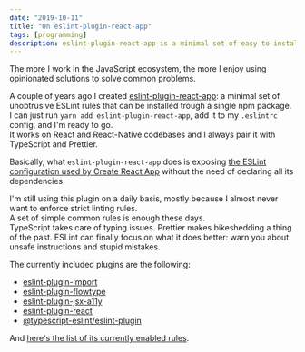 ```yaml
---
date: "2019-10-11"
title: "On eslint-plugin-react-app"
tags: [programming]
description: eslint-plugin-react-app is a minimal set of easy to install ESLint rules for your project. Just install a single NPM package, add it to your .eslintrc, and you'll be all set.
---
```


The more I work in the JavaScript ecosystem, the more I enjoy using opinionated solutions to solve common problems.

A couple of years ago I created [eslint-plugin-react-app](https://github.com/mmazzarolo/eslint-plugin-react-app): a minimal set of unobtrusive ESLint rules that can be installed trough a single npm package.  
I can just run `yarn add eslint-plugin-react-app`, add it to my `.eslintrc` config, and I'm ready to go.  
It works on React and React-Native codebases and I always pair it with TypeScript and Prettier.

Basically, what `eslint-plugin-react-app` does is exposing [the ESLint configuration used by Create React App](https://github.com/facebook/create-react-app/tree/master/packages/eslint-config-react-app) without the need of declaring all its dependencies.

I'm still using this plugin on a daily basis, mostly because I almost never want to enforce strict linting rules.  
A set of simple common rules is enough these days.  
TypeScript takes care of typing issues. Prettier makes bikeshedding a thing of the past. ESLint can finally focus on what it does better: warn you about unsafe instructions and stupid mistakes.

The currently included plugins are the following:

- [eslint-plugin-import](https://github.com/benmosher/eslint-plugin-import)
- [eslint-plugin-flowtype](https://github.com/gajus/eslint-plugin-flowtype)
- [eslint-plugin-jsx-a11y](https://github.com/evcohen/eslint-plugin-jsx-a11y)
- [eslint-plugin-react](https://github.com/yannickcr/eslint-plugin-react)
- [@typescript-eslint/eslint-plugin](https://github.com/typescript-eslint/typescript-eslint)

And [here's the list of its currently enabled rules](https://github.com/facebook/create-react-app/blob/master/packages/eslint-config-react-app/index.js).
